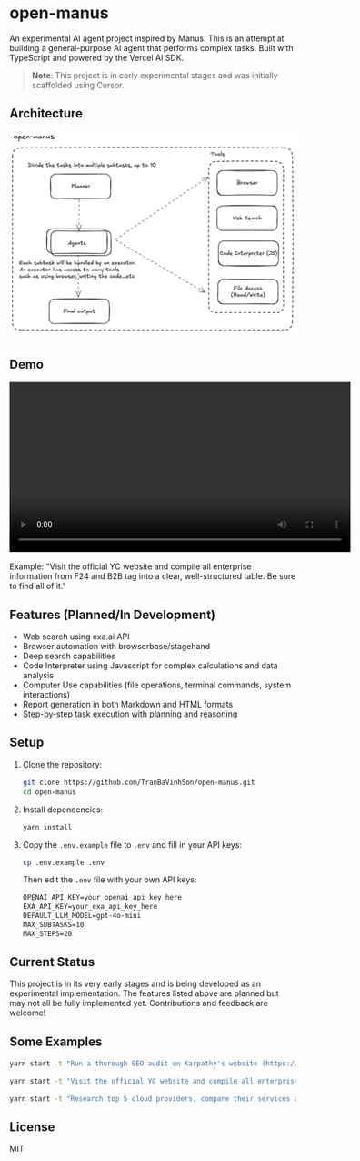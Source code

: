 # open-manus

An experimental AI agent project inspired by Manus. This is an attempt at building a general-purpose AI agent that performs complex tasks. Built with TypeScript and powered by the Vercel AI SDK.

> **Note**: This project is in early experimental stages and was initially scaffolded using Cursor.

## Architecture

![Open Manus Architecture](/static/open-manus.png)

## Demo

<video width="600" controls>
  <source src="/static/demo.mp4" type="video/mp4">
  Your browser does not support the video tag.
</video>

<p>Example: "Visit the official YC website and compile all enterprise information from F24 and B2B tag into a clear, well-structured table. Be sure to find all of it."</p>

## Features (Planned/In Development)

- Web search using exa.ai API
- Browser automation with browserbase/stagehand
- Deep search capabilities
- Code Interpreter using Javascript for complex calculations and data analysis
- Computer Use capabilities (file operations, terminal commands, system interactions)
- Report generation in both Markdown and HTML formats
- Step-by-step task execution with planning and reasoning

## Setup

1. Clone the repository:

   ```bash
   git clone https://github.com/TranBaVinhSon/open-manus.git
   cd open-manus
   ```

2. Install dependencies:

   ```bash
   yarn install
   ```

3. Copy the `.env.example` file to `.env` and fill in your API keys:
   ```bash
   cp .env.example .env
   ```
   Then edit the `.env` file with your own API keys:
   ```
   OPENAI_API_KEY=your_openai_api_key_here
   EXA_API_KEY=your_exa_api_key_here
   DEFAULT_LLM_MODEL=gpt-4o-mini
   MAX_SUBTASKS=10
   MAX_STEPS=20
   ```

## Current Status

This project is in its very early stages and is being developed as an experimental implementation. The features listed above are planned but may not all be fully implemented yet. Contributions and feedback are welcome!

## Some Examples

```bash
yarn start -t "Run a thorough SEO audit on Karpathy's website (https://karpathy.ai/) and deliver a detailed optimization report with actionable recommendations."
```

```bash
yarn start -t "Visit the official YC website and compile all enterprise information under the W25 B2B tag into a clear, well-structured table. Be sure to find all of it."
```

```bash
yarn start -t "Research top 5 cloud providers, compare their services and pricing, and create a detailed comparison report"
```

## License

MIT
